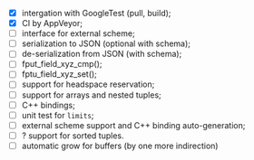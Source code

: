 - [x] intergation with GoogleTest (pull, build);
- [x] CI by AppVeyor;
- [ ] interface for external scheme;
- [ ] serialization to JSON (optional with schema);
- [ ] de-serialization from JSON (with schema);
- [ ] fput_field_xyz_cmp();
- [ ] fptu_field_xyz_set();
- [ ] support for headspace reservation;
- [ ] support for arrays and nested tuples;
- [ ] C++ bindings;
- [ ] unit test for `limits`;
- [ ] external scheme support and C++ binding auto-generation;
- [ ] ? support for sorted tuples.
- [ ] automatic grow for buffers (by one more indirection)
